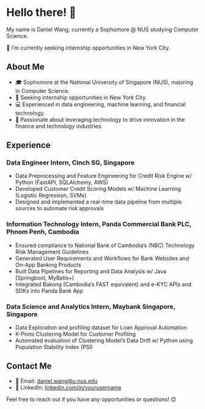 # Hello there! 👋

My name is Daniel Wang, currently a Sophomore @ NUS studying Computer Science.

🔭 I’m currently seeking internship opportunities in New York City.

## About Me

- 🎓 Sophomore at the National University of Singapore (NUS), majoring in Computer Science.
- 💼 Seeking internship opportunities in New York City.
- 💻 Experienced in data engineering, machine learning, and financial technology.
- 🌱 Passionate about leveraging technology to drive innovation in the finance and technology industries.

## Experience

### Data Engineer Intern, Cinch SG, Singapore
- Data Preprocessing and Feature Engineering for Credit Risk Engine w/ Python (FastAPI, SQLAlchemy, AWS)
- Developed Customer Credit Scoring Models w/ Machine Learning (Logistic Regression, SVMs)
- Designed and implemented a real-time data pipeline from multiple sources to automate risk approvals

### Information Technology Intern, Panda Commercial Bank PLC, Phnom Penh, Cambodia
- Ensured compliance to National Bank of Cambodia’s (NBC) Technology Risk Management Guidelines
- Generated User Requirements and Workflows for Bank Websites and On-App Banking Products
- Built Data Pipelines for Reporting and Data Analysis w/ Java (Springboot, MyBatis+)
- Integrated Bakong (Cambodia’s FAST equivalent) and e-KYC APIs and SDKs into Panda Bank App

### Data Science and Analytics Intern, Maybank Singapore, Singapore
- Data Exploration and profiling dataset for Loan Approval Automation
- K-Proto Clustering Model for Customer Profiling
- Automated evaluation of Clustering Model’s Data Drift w/ Python using Population Stability Index (PSI)

## Contact Me

- 📧 Email: [daniel.wang@u.nus.edu](mailto:daniel.wang@u.nus.edu)
- 💼 LinkedIn: [linkedin.com/in/yourusername](https://www.linkedin.com/in/daniel-wang-wk/)

Feel free to reach out if you have any opportunities or questions! 😊

